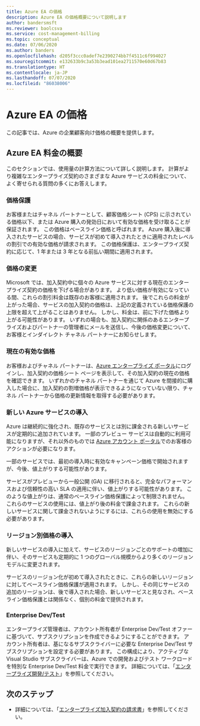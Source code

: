 ```yaml
---
title: Azure EA の価格
description: Azure EA の価格概要について説明します
author: bandersmsft
ms.reviewer: baolcsva
ms.service: cost-management-billing
ms.topic: conceptual
ms.date: 07/06/2020
ms.author: banders
ms.openlocfilehash: d205f3ccc0adef7e2390274bb7f4511c6f994027
ms.sourcegitcommit: e132633b9c3a53b3ead101ea2711570e60d67b83
ms.translationtype: HT
ms.contentlocale: ja-JP
ms.lasthandoff: 07/07/2020
ms.locfileid: "86038006"
---
```

# <a name="azure-ea-pricing"></a>Azure EA の価格

この記事では、Azure の企業顧客向け価格の概要を提供します。

## <a name="azure-ea-pricing-overview"></a>Azure EA 料金の概要

このセクションでは、使用量の計算方法について詳しく説明します。 計算がより複雑なエンタープライズ契約のさまざまな Azure サービスの料金について、よく寄せられる質問の多くにお答えします。

### <a name="price-protection"></a>価格保護

お客様またはチャネル パートナーとして、顧客価格シート (CPS) に示されている価格以下、または Azure 購入の発効日において有効な価格を受け取ることが保証されます。 この価格はベースライン価格と呼ばれます。 Azure 購入後に導入されたサービスの場合、サービスが初めて導入されたときに適用されたレベルの割引での有効な価格が請求されます。 この価格保護は、エンタープライズ契約に応じて、1 年または 3 年となる前払い期間に適用されます。

### <a name="price-changes"></a>価格の変更

Microsoft では、加入契約中に個々の Azure サービスに対する現在のエンタープライズ契約の価格を下げる場合があります。 より低い価格が有効になっている間、これらの割引料金は既存のお客様に適用されます。 後でこれらの料金が上がった場合、サービスの加入契約の価格は、上記の定義されている価格保護の上限を超えて上がることはありません。 しかし、料金は、前に下げた価格より上がる可能性があります。 いずれの場合も、加入契約に関係のあるエンタープライズおよびパートナーの管理者にメールを送信し、今後の価格変更について、お客様とインダイレクト チャネル パートナーにお知らせします。

### <a name="current-effective-pricing"></a>現在の有効な価格

お客様およびチャネル パートナーは、[Azure エンタープライズ ポータル](https://ea.azure.com/)にログインし、加入契約の価格シート ページを表示して、その加入契約の現在の価格を確認できます。 いずれかのチャネル パートナーを通じて Azure を間接的に購入した場合に、加入契約の割増価格が表示できるようになっていない限り、チャネル パートナーから価格の更新情報を取得する必要があります。

### <a name="introduction-of-new-azure-services"></a>新しい Azure サービスの導入

Azure は継続的に強化され、既存のサービスとは別に課金される新しいサービスが定期的に追加されています。 一部のプレビュー サービスは自動的に利用可能になりますが、それ以外のものでは [Azure アカウント ポータル](https://account.windowsazure.com/PreviewFeatures)でのお客様のアクションが必要になります。

一部のサービスでは、最初の導入時に有効なキャンペーン価格で開始されますが、今後、値上がりする可能性があります。

サービスがプレビューから一般公開 (GA) に移行されると、完全なパフォーマンスおよび信頼性の高い SLA の適用に伴い、値上がりする可能性があります。 このような値上がりは、通常のベースライン価格保護によって制限されません。 これらのサービスの使用には、値上がり後の料金で課金されます。 これらの新しいサービスに関して課金されないようにするには、これらの使用を無効にする必要があります。

### <a name="introduction-of-regional-pricing"></a>リージョン別価格の導入

新しいサービスの導入に加えて、サービスのリージョンごとのサポートの増加に伴い、そのサービスも定期的に 1 つのグローバル規模からより多くのリージョン モデルに変更されます。

サービスのリージョン化が初めて導入されたときに、これらの新しいリージョンに対してベースライン価格保護が適用されます。 しかし、その同じサービスの追加のリージョンは、後で導入された場合、新しいサービスと見なされ、ベースライン価格保護とは関係なく、個別の料金で提供されます。

### <a name="enterprise-devtest"></a>Enterprise Dev/Test

エンタープライズ管理者は、アカウント所有者が Enterprise Dev/Test オファーに基づいて、サブスクリプションを作成できるようにすることができます。 アカウント所有者は、基になるサブスクライバーに必要な Enterprise Dev/Test サブスクリプションを設定する必要があります。 この構成により、アクティブな Visual Studio サブスクライバーは、Azure での開発およびテスト ワークロードを特別な Enterprise Dev/Test 料金で実行できます。 詳細については、「[エンタープライズ開発/テスト](https://azure.microsoft.com/offers/ms-azr-0148p/)」を参照してください。

## <a name="next-steps"></a>次のステップ

- 詳細については、「[エンタープライズ加入契約の請求書](ea-portal-enrollment-invoices.md)」を参照してください。